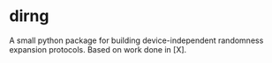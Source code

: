 # dirng
A small python package for building device-independent randomness expansion protocols. Based on work done in [X].
